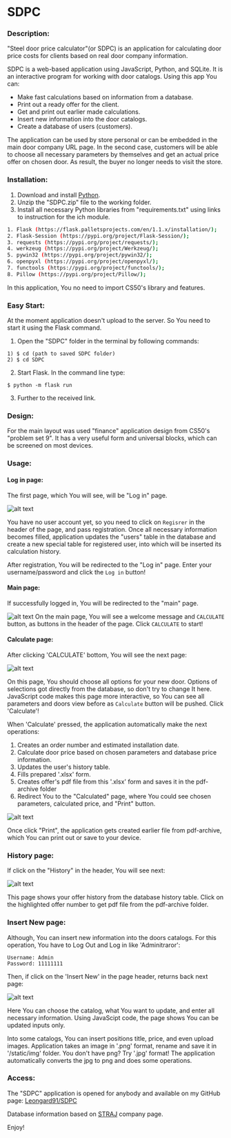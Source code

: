 # SDPC

### Description:

"Steel door price calculator"(or SDPC) is an application for calculating door price costs for clients based on real door company information.

SDPC is a web-based application using JavaScript, Python, and SQLite. It is an interactive program for working with door catalogs. Using this app You can:
- Make fast calculations based on information from a database.
- Print out a ready offer for the client.
- Get and print out earlier made calculations.
- Insert new information into the door catalogs.
- Create a database of users (customers).

The application can be used by store personal or can be embedded in the main door company URL page. In the second case, customers will be able to choose all necessary parameters by themselves and get an actual price offer on chosen door. As result, the buyer no longer needs to visit the store.


### Installation:
1. Download and install [Python](https://www.python.org/downloads/).
2. Unzip the "SDPC.zip" file to the working folder.
3. Install all necessary Python libraries from "requirements.txt" using links to instruction for the ich module.

```bash
1. Flask (https://flask.palletsprojects.com/en/1.1.x/installation/);
2. Flask-Session (https://pypi.org/project/Flask-Session/);
3. requests (https://pypi.org/project/requests/);
4. werkzeug (https://pypi.org/project/Werkzeug/);
5. pywin32 (https://pypi.org/project/pywin32/);
6. openpyxl (https://pypi.org/project/openpyxl/);
7. functools (https://pypi.org/project/functools/);
8. Pillow (https://pypi.org/project/Pillow/);
```
In this application, You no need to import CS50's library and features.

### Easy Start:
At the moment application doesn't upload to the server. So You need to start it using the Flask command.

1. Open the "SDPC" folder in the terminal by following commands:
```
1) $ cd (path to saved SDPC folder)
2) $ cd SDPC
```
2. Start Flask. In the command line type:
```
$ python -m flask run
```
3. Further to the received link.

### Design:
For the main layout was used "finance" application design from CS50's "problem set 9".
It has a very useful form and universal blocks, which can be screened on most devices.

### Usage:
#### Log in page:
The first page, which You will see, will be "Log in" page.

![alt text](https://raw.githubusercontent.com/Leongard91/SDPC/0c04ca0a6cfee9c9c40684e18f3c1afb07cb3903/screenshots/Login.JPG)

You have no user account yet, so you need to click on `Regisrer` in the header of the page, and pass registration. Once all necessary information becomes filled, application updates the "users" table in the database and create a new special table for registered user, into which will be inserted its calculation history.

After registration, You will be redirected to the "Log in" page.
Enter your username/password and click the `Log in` button!

#### Main page:
If successfully logged in, You will be redirected to the "main" page.

![alt text](https://raw.githubusercontent.com/Leongard91/SDPC/0c04ca0a6cfee9c9c40684e18f3c1afb07cb3903/screenshots/main.JPG)
On the main page, You will see a welcome message and `CALCULATE` button, as buttons in the header of the page. Click `CALCULATE` to start!

#### Calculate page:
After clicking 'CALCULATE' bottom, You will see the next page:

![alt text](https://raw.githubusercontent.com/Leongard91/SDPC/0c04ca0a6cfee9c9c40684e18f3c1afb07cb3903/screenshots/Calculate.JPG)

On this page, You should choose all options for your new door. Options of selections got directly from the database, so don't try to change It here. JavaScript code makes this page more interactive, so You can see all parameters and doors view before as `Calculate` button will be pushed.
Click 'Calculate'!

When 'Calculate' pressed, the application automatically make the next operations: 
1. Creates an order number and estimated installation date.
2. Calculate door price based on chosen parameters and database price information. 
3. Updates the user's history table.
4. Fills prepared '.xlsx' form.
5. Creates offer's pdf file from this '.xlsx' form and saves it in the pdf-archive folder
6. Redirect You to the "Calculated" page, where You could see chosen parameters, calculated price, and "Print" button. 

![alt text](https://raw.githubusercontent.com/Leongard91/SDPC/main/screenshots/calculated2.JPG)

Once click "Print", the application gets created earlier file from pdf-archive, which You can print out or save to your device.

### History page:
If click on the "History" in the header, You will see next:

![alt text](https://raw.githubusercontent.com/Leongard91/SDPC/main/screenshots/History.JPG)

This page shows your offer history from the database history table.
Click on the highlighted offer number to get pdf file from the pdf-archive folder.

### Insert New page:
Although, You can insert new information into the doors catalogs. 
For this operation, You have to Log Out and Log in like 'Adminitraror':
```
Username: Admin
Password: 11111111
```
Then, if click on the 'Insert New' in the page header, returns back next page:

![alt text](https://raw.githubusercontent.com/Leongard91/SDPC/main/screenshots/Insert.JPG)

Here You can choose the catalog, what You want to update, and enter all necessary information. Using JavaScipt code, the page shows You can be updated inputs only. 

Into some catalogs, You can insert positions title, price, and even upload images.
Application takes an image in '.png' format, rename and save it in '/static/img' folder.
You don't have png? Try '.jpg' format! The application automatically converts the jpg to png and does some operations.

### Access:
The "SDPC" application is opened for anybody and available on my GitHub page: [Leongard91/SDPC](https://github.com/Leongard91/SDPC)

Database information based on [STRAJ](straj.ua) company page.

Enjoy!
